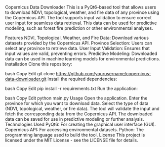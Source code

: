 Copernicus Data Downloader
This is a PyQt6-based tool that allows users to download NDVI, topological, weather, and fire data of any province using the Copernicus API. The tool supports input validation to ensure correct user input for seamless data retrieval. This data can be used for predictive modeling, such as forest fire prediction or other environmental analyses.

Features
NDVI, Topological, Weather, and Fire Data: Download various datasets provided by the Copernicus API.
Province Selection: Users can select any province to retrieve data.
User Input Validation: Ensures that input values are valid, preventing errors.
Predictive Modeling: Downloaded data can be used in machine learning models for environmental predictions.
Installation
Clone this repository:

bash
Copy
Edit
git clone https://github.com/yourusername/copernicus-data-downloader.git
Install the required dependencies:

bash
Copy
Edit
pip install -r requirements.txt
Run the application:

bash
Copy
Edit
python main.py
Usage
Open the application.
Enter the province for which you want to download data.
Select the type of data (NDVI, topological, weather, or fire data).
The tool will validate the input and fetch the corresponding data from the Copernicus API.
The downloaded data can be saved for use in predictive modeling or further analysis.
Technologies Used
PyQt6: For creating the graphical user interface (GUI).
Copernicus API: For accessing environmental datasets.
Python: The programming language used to build the tool.
License
This project is licensed under the MIT License - see the LICENSE file for details.
